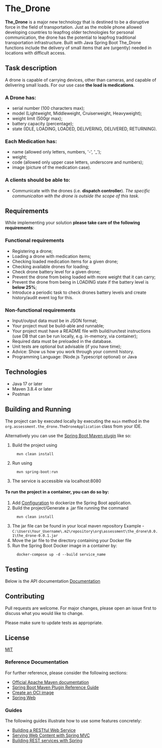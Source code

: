 # The_Drone

**The_Drone** is a major new technology that is destined to be a disruptive force in the field of
transportation. Just as the mobile phone allowed developing countries to leapfrog older technologies 
for personal communication, the drone has the potential to leapfrog traditional transportation infrastructure.
Built with Java Spring Boot The_Drone functions include the delivery of small items that are (urgently) needed in
locations with difficult access.

## Task description

A drone is capable of carrying devices, other than cameras, and capable of delivering small loads. 
For our use case **the load is medications**.

### A **Drone** has:
- serial number (100 characters max);
- model (Lightweight, Middleweight, Cruiserweight, Heavyweight);
- weight limit (500gr max);
- battery capacity (percentage);
- state (IDLE, LOADING, LOADED, DELIVERING, DELIVERED, RETURNING).

### Each **Medication** has:
- name (allowed only letters, numbers, '-', '_');
- weight;
- code (allowed only upper case letters, underscore and numbers);
- image (picture of the medication case).

### A clients should be able to: 
- Communicate with the drones (i.e. **dispatch controller**). 
*The specific communicaiton with the drone is outside the scope of this task.* 


## Requirements

While implementing your solution **please take care of the following requirements**:

### Functional requirements
- Registering a drone;
- Loading a drone with medication items;
- Checking loaded medication items for a given drone;
- Checking available drones for loading;
- Check drone battery level for a given drone;
- Prevent the drone from being loaded with more weight that it can carry;
- Prevent the drone from being in LOADING state if the battery level is **below 25%**;
- Introduce a periodic task to check drones battery levels and create history/audit event log for this.

### Non-functional requirements
- Input/output data must be in JSON format;
- Your project must be build-able and runnable;
- Your project must have a README file with build/run/test instructions (use DB that can
be run locally, e.g. in-memory, via container);
- Required data must be preloaded in the database.
- Unit tests are optional but advisable (if you have time);
- Advice: Show us how you work through your commit history.
- Programming Language: (Node.js Typescript optional) or Java


## Technologies

- Java 17 or later
- Maven 3.8.4 or later
- Postman


## Building and Running

The project can by executed locally by executing the `main` method in the `org.assessment.the_drone.TheDroneApplication` class from your IDE.

Alternatively you can use the [Spring Boot Maven plugin](https://docs.spring.io/spring-boot/docs/current/reference/html/build-tool-plugins-maven-plugin.html) like so:

1. Build the project using
   ```shell
     mvn clean install
   ```
2. Run using 
   ```shell
     mvn spring-boot:run
   ```
3. The service is accessible via localhost:8080


#### To run the project in a container, you can do so by:

1. Add [Configuration](https://docs.docker.com/get-started/08_using_compose) to dockerize the Spring Boot application.
2. Build the project/Generate a .jar file running the command
   ```shell
     mvn clean install
   ```
3. The jar file can be found in your local maven repository Example - `C:\Users\Your_Username\.m2\repository\org\assessment\the_drone\0.0.1\the_drone-0.0.1.jar`
4. Move the jar file to the directory containing your Docker file
5. Run the Spring Boot Docker image in a container by:
   ```shell
     docker-compose up -d --build service_name
   ```


## Testing

Below is the API documentation
    [Documentation](https://github.com/SISol-ng/The_Drone/blob/master/src/main/resources/static/the_drone.pdf)

## Contributing

Pull requests are welcome. For major changes, please open an issue first
to discuss what you would like to change.

Please make sure to update tests as appropriate.

## License

[MIT](https://choosealicense.com/licenses/mit/)

### Reference Documentation
For further reference, please consider the following sections:

* [Official Apache Maven documentation](https://maven.apache.org/guides/index.html)
* [Spring Boot Maven Plugin Reference Guide](https://docs.spring.io/spring-boot/docs/3.0.5/maven-plugin/reference/html/)
* [Create an OCI image](https://docs.spring.io/spring-boot/docs/3.0.5/maven-plugin/reference/html/#build-image)
* [Spring Web](https://docs.spring.io/spring-boot/docs/3.0.5/reference/htmlsingle/#web)

### Guides
The following guides illustrate how to use some features concretely:

* [Building a RESTful Web Service](https://spring.io/guides/gs/rest-service/)
* [Serving Web Content with Spring MVC](https://spring.io/guides/gs/serving-web-content/)
* [Building REST services with Spring](https://spring.io/guides/tutorials/rest/)
